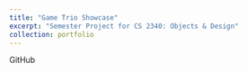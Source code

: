 ```yaml
---
title: "Game Trio Showcase"
excerpt: "Semester Project for CS 2340: Objects & Design"
collection: portfolio
---
```


<div class="project__github">
  <a href="https://github.com/rishikeshbadari" class="btn btn--github" title="View on GitHub" style="text-decoration: none;">
    <i class="fab fa-github" aria-hidden="true"></i><span> GitHub</span>
  </a>
</div>
<!-- 
Originally created with Python in the Processing IDE. Converted into JavaScript & HTML.

<!-- <iframe src="/snake/snake.html" width="700" height="700" style="border: none;"></iframe> -->

